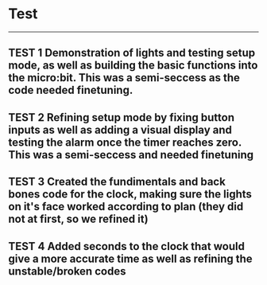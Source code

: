 # Test

---------------------------------------------------------------------------------------
TEST 1
Demonstration of lights and testing setup mode, as well as building the basic functions into the micro:bit.
This was a semi-seccess as the code needed finetuning.
---------------------------------------------------------------------------------------
TEST 2
Refining setup mode by fixing button inputs as well as adding a visual display and testing the alarm once the timer reaches zero.
This was a semi-seccess and needed finetuning
---------------------------------------------------------------------------------------
TEST 3
Created the fundimentals and back bones code for the clock, making sure the lights on it's face worked according to plan (they did not at first, so we refined it)
---------------------------------------------------------------------------------------
TEST 4
Added seconds to the clock that would give a more accurate time as well as refining the unstable/broken codes
---------------------------------------------------------------------------------------